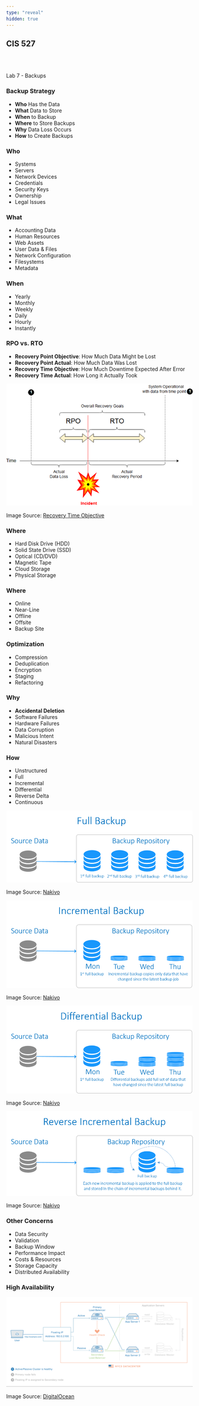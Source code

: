 ```yaml
---
type: "reveal"
hidden: true
---
```

<section>
	<h2>CIS 527</h2><br><br><p>Lab 7 - Backups</p>
</section>
<section>
	<h3>Backup Strategy</h3>
	<ul>
		<li><b>Who</b> Has the Data</li>
		<li><b>What</b> Data to Store</li>
		<li><b>When</b> to Backup</li>
		<li><b>Where</b> to Store Backups</li>
		<li><b>Why</b> Data Loss Occurs</li>
		<li><b>How</b> to Create Backups</li>
	</ul>
</section>
<section>
	<h3>Who</h3>
	<ul>
		<li>Systems</li>
		<li>Servers</li>
		<li>Network Devices</li>
		<li>Credentials</li>
		<li>Security Keys</li>
		<li>Ownership</li>
		<li>Legal Issues</li>
	</ul>
</section>
<section>
	<h3>What</h3>
	<ul>
		<li>Accounting Data</li>
		<li>Human Resources</li>
		<li>Web Assets</li>
		<li>User Data & Files</li>
		<li>Network Configuration</li>
		<li>Filesystems</li>
		<li>Metadata</li>
	</ul>
</section>
<section>
	<h3>When</h3>
	<ul>
		<li>Yearly</li>
		<li>Monthly</li>
		<li>Weekly</li>
		<li>Daily</li>
		<li>Hourly</li>
		<li>Instantly</li>
	</ul>
</section>
<section>
	<h3>RPO vs. RTO</h3>
	<ul>
		<li><b>Recovery Point Objective</b>: How Much Data Might be Lost</li>
		<li><b>Recovery Point Actual</b>: How Much Data Was Lost</li>
		<li><b>Recovery Time Objective</b>: How Much Downtime Expected After Error</li>
		<li><b>Recovery Time Actual</b>: How Long it Actually Took</li>
	</ul>
</section>
<section>
	<img class="stretch plain" src="/images/rpo_wiki.png">
	<p class="imagecredit">Image Source: <a href="https://en.wikipedia.org/wiki/Recovery_time_objective">Recovery Time Objective</a></p>
</section>
<section>
	<h3>Where</h3>
	<ul>
		<li>Hard Disk Drive (HDD)</li>
		<li>Solid State Drive (SSD)</li>
		<li>Optical (CD/DVD)</li>
		<li>Magnetic Tape</li>
		<li>Cloud Storage</li>
		<li>Physical Storage</li>
	</ul>
</section>
<section>
	<h3>Where</h3>
	<ul>
		<li>Online</li>
		<li>Near-Line</li>
		<li>Offline</li>
		<li>Offsite</li>
		<li>Backup Site</li>
	</ul>
</section>
<section>
	<h3>Optimization</h3>
	<ul>
		<li>Compression</li>
		<li>Deduplication</li>
		<li>Encryption</li>
		<li>Staging</li>
		<li>Refactoring</li>
	</ul>
</section>
<section>
	<h3>Why</h3>
	<ul>
		<li><b>Accidental Deletion</b></li>
		<li>Software Failures</li>
		<li>Hardware Failures</li>
		<li>Data Corruption</li>
		<li>Malicious Intent</li>
		<li>Natural Disasters</li>
	</ul>
</section>
<section>
	<h3>How</h3>
	<ul>
		<li>Unstructured</li>
		<li>Full</li>
		<li>Incremental</li>
		<li>Differential</li>
		<li>Reverse Delta</li>
		<li>Continuous</li>
	</ul>
</section>
<section>
	<img class="stretch plain" src="/images/full_nakivo.png">
	<p class="imagecredit">Image Source: <a href="https://www.nakivo.com/blog/backup-types-explained-full-incremental-differential-synthetic-and-forever-incremental/">Nakivo</a></p>
</section>
<section>
	<img class="stretch plain" src="/images/incremental_nakivo.png">
	<p class="imagecredit">Image Source: <a href="https://www.nakivo.com/blog/backup-types-explained-full-incremental-differential-synthetic-and-forever-incremental/">Nakivo</a></p>
</section>
<section>
	<img class="stretch plain" src="/images/differential_nakivo.png">
	<p class="imagecredit">Image Source: <a href="https://www.nakivo.com/blog/backup-types-explained-full-incremental-differential-synthetic-and-forever-incremental/">Nakivo</a></p>
</section>
<section>
	<img class="stretch plain" src="/images/reverse_nakivo.png">
	<p class="imagecredit">Image Source: <a href="https://www.nakivo.com/blog/backup-types-explained-full-incremental-differential-synthetic-and-forever-incremental/">Nakivo</a></p>
</section>
<section>
	<h3>Other Concerns</h3>
	<ul>
		<li>Data Security</li>
		<li>Validation</li>
		<li>Backup Window</li>
		<li>Performance Impact</li>
		<li>Costs & Resources</li>
		<li>Storage Capacity</li>
		<li>Distributed Availability</li>
	</ul>
</section>
<section>
	<h3>High Availability</h3>
	<img class="stretch plain" src="/images/high_available_do.gif">
	<p class="imagecredit">Image Source: <a href="https://www.digitalocean.com/community/tutorials/what-is-high-availability">DigitalOcean</a></p>
</section>
